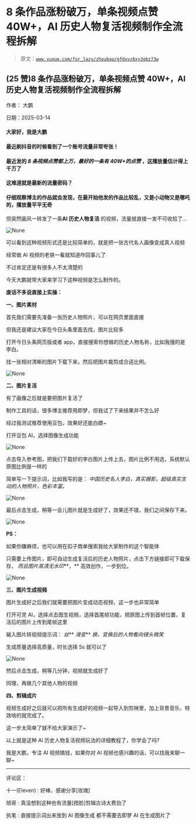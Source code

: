 # 8 条作品涨粉破万，单条视频点赞 40W+，AI 历史人物复活视频制作全流程拆解

> 原文：[`www.yuque.com/for_lazy/zhoubao/gfdxvz6xy3qbz73w`](https://www.yuque.com/for_lazy/zhoubao/gfdxvz6xy3qbz73w)

## (25 赞)8 条作品涨粉破万，单条视频点赞 40W+，AI 历史人物复活视频制作全流程拆解

作者： 大鹏

日期：2025-03-14

#### 大家好，我是大鹏

#### 最近刷抖音的时候看到了一个账号流量非常夸张！

#### 最近发的 *8 条视频点赞都上万，最好的一条有 40W+的点赞* ，这播放量估计得上千万了

#### **这难道就是最新的流量密码？**

#### 仔细观察博主的作品就会发现，在最开始他发的作品比较乱，又是小动物又是哪吒的，播放量平平无奇

但突然画风一转发了一条**AI 历史人物复活** 的视频，流量就直接一发不可收拾了...

![](img/5f854ea7ac51126a630afb32060de543.png "None")

可以看到这种视频形式还是比较简单的，就是把一张古代名人画像变成真人视频

经常做 AI 视频的老铁一看就知道咋回事儿了

不过肯定还是有很多人不太清楚的

今天大鹏就带大家来学习下这种视频是怎么制作的。

**废话不多说直接上实操：**

**一、图片素材**

首先我们需要先准备一张历史人物照片，可以在网页里面直接

但我还是建议大家在今日头条里面去找，图片比较多

打开今日头条网页版或者 app，直接搜索你想做的历史人物名称，比如我搜的是李白。

找一张相对清晰的图片下载下来，然后把图片裁剪成合适比例。

![](img/9ad67529f69c33b94985c6ff709c2ed3.png "None")

**二、图片复活**

有了画像之后就是要把图片复活了

制作工具的话，很多博主推荐用即梦，但我试了下来结果并不怎么好

经过我测试推荐使用豆包，效果好还能白嫖~

打开豆包 AI，选择图像生成功能

![](img/5d657bf17d3d112c3ed3d07d863a6e5a.png "None")

点击导入参考图，把我们下载好的李白图片上传上去，图片比例不用选，系统默认原图比例是一样的

简单写一下提示词，比如我写的是： *中国历史名人李白，真实摄影，超级真实生动的人物照片，色彩丰富。*

![](img/acc888540b873c9cbade3ef04f81d6e8.png "None")

最后点击生成，稍等一会儿图片就是生成好了，效果还不错，我们之间保存下来。

![](img/ef576e0c3e58f0191ace2009107cb0ab.png "None")

**PS：**

如果你嫌麻烦，也可以用在扣子商单搜索我给大家制作的这个智能体

只需要上传图片，即可自动生成复活后的历史人物照片，点击下方链接即可下载保存， *而且图片高清无水印***，** 高效创作，一步到位。

![](img/816c7eca964955d6df17ef2847147029.png "None")

**三、图片生成视频**

图片生成好之后我们就需要把图片变成动态视频，这一步也非常简单

打开可灵 AI，选择点击图生视频，选择首尾帧功能，把原图上传到首帧位置，复活后的图片上传到尾帧这里

输入图片转视频提示词： *丝*** *滑变*** *换，变换后的人物看向镜头微笑*

生成质量选择高质量，时长选择 5s 就可以了

![](img/603c98a2392f357fa1eb67679be6d46e.png "None")

然后点击生成，稍等几分钟，视频就生成好了

同理，再做几个其他人物的视频

**四、剪辑成片**

视频生成好之后就可以把所有生成好的视频一起导入到剪映里，加上背景音乐、特效啥的就完成了。

这一步太简单了就不给大家演示了~

以上就是这种 AI 历史人物复活视频玩法的详细教程了，你学会了吗?

我是大鹏，专注 AI 视频搞钱，如果你对 AI 视频也感兴趣的话，可以找我来聊一聊~

* * *

评论区：

十一(Eleven) : 好棒，感谢分享[玫瑰]

旭哥 : 真没想到这种也有流量[捂脸]剪辑古诗太费劲了

执笔 : 直接提示词出来放到 AI 图像生成 都不需要去即梦 AI 在生成图片了